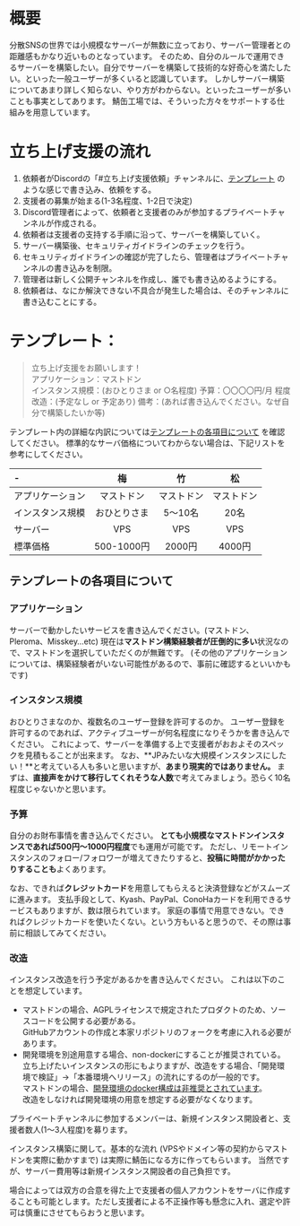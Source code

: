 <!-- TITLE: 立ち上げ支援 運用ポリシー -->
<!-- SUBTITLE: 立ち上げ支援の定義、支援依頼方法など -->

# 概要

分散SNSの世界では小規模なサーバーが無数に立っており、サーバー管理者との距離感もかなり近いものとなっています。
そのため、自分のルールで運用できるサーバーを構築したい。自分でサーバーを構築して技術的な好奇心を満たしたい。といった一般ユーザーが多くいると認識しています。
しかしサーバー構築についてあまり詳しく知らない、やり方がわからない。といったユーザーが多いことも事実としてあります。
鯖缶工場では、そういった方々をサポートする仕組みを用意しています。

# 立ち上げ支援の流れ

1. 依頼者がDiscordの「#立ち上げ支援依頼」チャンネルに、[テンプレート](#テンプレート) のような感じで書き込み、依頼をする。
2. 支援者の募集が始まる(1-3名程度、1-2日で決定)
3. Discord管理者によって、依頼者と支援者のみが参加するプライベートチャンネルが作成される。
4. 依頼者は支援者の支持する手順に沿って、サーバーを構築していく。
5. サーバー構築後、セキュリティガイドラインのチェックを行う。
6. セキュリティガイドラインの確認が完了したら、管理者はプライベートチャンネルの書き込みを制限。
7. 管理者は新しく公開チャンネルを作成し、誰でも書き込めるようにする。
8. 依頼者は、なにか解決できない不具合が発生した場合は、そのチャンネルに書き込むことにする。

# テンプレート：

>立ち上げ支援をお願いします！  
>アプリケーション：マストドン  
>インスタンス規模：(おひとりさま or ○名程度)
>予算：〇〇〇〇円/月 程度  
>改造：(予定なし or 予定あり)
>備考：(あれば書き込んでください。なぜ自分で構築したいか等)

テンプレート内の詳細な内訳については[テンプレートの各項目について](#テンプレートの各項目について) を確認してください。
標準的なサーバ価格についてわからない場合は、下記リストを参考にしてください。

| - | 梅 | 竹 | 松 |
|:----|:----:|:----:|:----:|
| アプリケーション | マストドン | マストドン | マストドン |
| インスタンス規模 | おひとりさま | 5～10名 | 20名 |
| サーバー | VPS | VPS | VPS |
| 標準価格 | 500-1000円 | 2000円 | 4000円 |

## テンプレートの各項目について

### アプリケーション

サーバーで動かしたいサービスを書き込んでください。(マストドン、Pleroma、Misskey…etc)
現在は**マストドン構築経験者が圧倒的に多い**状況なので、マストドンを選択していただくのが無難です。
(その他のアプリケーションについては、構築経験者がいない可能性があるので、事前に確認するといいかもです)

### インスタンス規模

おひとりさまなのか、複数名のユーザー登録を許可するのか。
ユーザー登録を許可するのであれば、アクティブユーザーが何名程度になりそうかを書き込んでください。
これによって、サーバーを準備する上で支援者がおおよそのスペックを見積もることが出来ます。
なお、**JPみたいな大規模インスタンスにしたい！**と考えている人も多いと思いますが、**あまり現実的ではありません。**
まずは、**直接声をかけて移行してくれそうな人数**で考えてみましょう。恐らく10名程度じゃないかと思います。

### 予算

自分のお財布事情を書き込んでください。
**とても小規模なマストドンインスタンスであれば500円～1000円程度**でも運用が可能です。
ただし、リモートインスタンスのフォロー/フォロワーが増えてきたりすると、**投稿に時間がかかったりすることも**よくあります。

なお、できれば**クレジットカード**を用意してもらえると決済登録などがスムーズに進みます。
支払手段として、Kyash、PayPal、ConoHaカードを利用できるサービスもありますが、数は限られています。
家庭の事情で用意できない。できればクレジットカードを使いたくない。という方もいると思うので、その際は事前に相談してみてください。

### 改造

インスタンス改造を行う予定があるかを書き込んでください。
これは以下のことを想定しています。
* マストドンの場合、AGPLライセンスで規定されたプロダクトのため、ソースコードを公開する必要がある。  
GitHubアカウントの作成と本家リポジトリのフォークを考慮に入れる必要があります。
* 開発環境を別途用意する場合、non-dockerにすることが推奨されている。  
立ち上げたいインスタンスの形にもよりますが、改造をする場合、「開発環境で検証」→「本番環境へリリース」の流れにするのが一般的です。  
マストドンの場合、[開発環境のdocker構成は非推奨とされています](https://github.com/tootsuite/documentation/blob/master/Running-Mastodon/Development-guide.md)。  
改造をしなければ開発環境の用意を想定する必要がなくなります。

プライベートチャンネルに参加するメンバーは、新規インスタンス開設者と、支援者数人(1～3人程度)を募ります。

インスタンス構築に関して。基本的な流れ (VPSやドメイン等の契約からマストドンを実際に動かすまで) は実際に鯖缶になる方に作ってもらいます。
当然ですが、サーバー費用等は新規インスタンス開設者の自己負担です。

場合によっては双方の合意を得た上で支援者の個人アカウントをサーバに作成することも可能とします。ただし支援者による不正操作等も懸念に入れ、選定や許可は慎重にさせてもらおうと思います。